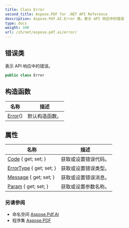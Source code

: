 ```yaml
---
title: Class Error
second_title: Aspose.PDF for .NET API Reference
description: Aspose.Pdf.AI.Error 类。表示 API 响应中的错误
type: docs
weight: 340
url: /zh/net/aspose.pdf.ai/error/
---
```

## 错误类

表示 API 响应中的错误。

```csharp
public class Error
```

## 构造函数

| 名称 | 描述 |
| --- | --- |
| [Error](error/)() | 默认构造函数。 |

## 属性

| 名称 | 描述 |
| --- | --- |
| [Code](../../aspose.pdf.ai/error/code/) { get; set; } | 获取或设置错误代码。 |
| [ErrorType](../../aspose.pdf.ai/error/errortype/) { get; set; } | 获取或设置错误类型。 |
| [Message](../../aspose.pdf.ai/error/message/) { get; set; } | 获取或设置错误消息。 |
| [Param](../../aspose.pdf.ai/error/param/) { get; set; } | 获取或设置参数名称。 |

### 另请参阅

* 命名空间 [Aspose.Pdf.AI](../../aspose.pdf.ai/)
* 程序集 [Aspose.PDF](../../)